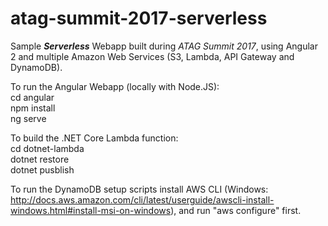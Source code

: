 # atag-summit-2017-serverless
Sample *__Serverless__* Webapp built during *ATAG Summit 2017*, using Angular 2 and multiple Amazon Web Services (S3, Lambda, API Gateway and DynamoDB).

To run the Angular Webapp (locally with Node.JS):  
cd angular  
npm install  
ng serve

To build the .NET Core Lambda function:  
cd dotnet-lambda  
dotnet restore  
dotnet pusblish  

To run the DynamoDB setup scripts install AWS CLI (Windows:  http://docs.aws.amazon.com/cli/latest/userguide/awscli-install-windows.html#install-msi-on-windows), and run "aws configure" first.
